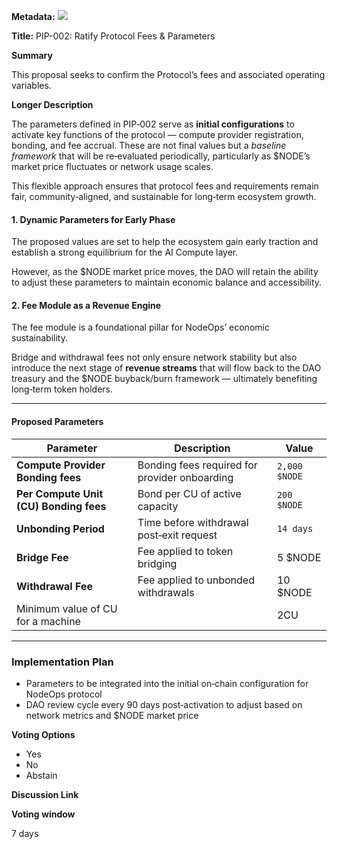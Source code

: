 **Metadata:** [![](https://img.shields.io/badge/Status-Discussion-lightgrey)]()

**Title:** PIP-002: Ratify Protocol Fees & Parameters

**Summary**

This proposal seeks to confirm the Protocol’s fees and associated operating variables.

**Longer Description**

The parameters defined in PIP‑002 serve as **initial configurations** to activate key functions of the protocol — compute provider registration, bonding, and fee accrual. These are not final values but a *baseline framework* that will be re‑evaluated periodically, particularly as $NODE’s market price fluctuates or network usage scales.

This flexible approach ensures that protocol fees and requirements remain fair, community‑aligned, and sustainable for long‑term ecosystem growth.

#### 1. Dynamic Parameters for Early Phase

The proposed values are set to help the ecosystem gain early traction and establish a strong equilibrium for the AI Compute layer.

However, as the $NODE market price moves, the DAO will retain the ability to adjust these parameters to maintain economic balance and accessibility.

#### 2. Fee Module as a Revenue Engine

The fee module is a foundational pillar for NodeOps’ economic sustainability.

Bridge and withdrawal fees not only ensure network stability but also introduce the next stage of **revenue streams** that will flow back to the DAO treasury and the $NODE buyback/burn framework — ultimately benefiting long‑term token holders.

---

#### Proposed Parameters

| Parameter | Description | Value |
| --- | --- | --- |
| **Compute Provider Bonding fees** | Bonding fees required for provider onboarding | `2,000 $NODE` |
| **Per Compute Unit (CU) Bonding fees** | Bond per CU of active capacity | `200 $NODE` |
| **Unbonding Period** | Time before withdrawal post‑exit request | `14 days` |
| **Bridge Fee** | Fee applied to token bridging | 5 $NODE |
| **Withdrawal Fee** | Fee applied to unbonded withdrawals | 10 $NODE |
| Minimum value of CU for a machine |  |  2CU |



---

### Implementation Plan

- Parameters to be integrated into the initial on‑chain configuration for NodeOps protocol
- DAO review cycle every 90 days post‑activation to adjust based on network metrics and $NODE market price

**Voting Options**

- Yes
- No
- Abstain

**Discussion Link**

**Voting window**

7 days
